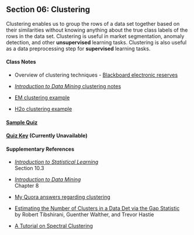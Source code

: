 ## Section 06: Clustering

Clustering enables us to group the rows of a data set together based on their similarities without knowing anything about the true class labels of the rows in the data set. Clustering is useful in market segmentation, anomaly detection, and other **unsupervised** learning tasks. Clustering is also useful as a data preprocessing step for **supervised** learning tasks.  

#### Class Notes

* Overview of clustering techniques - [Blackboard electronic reserves](https://blackboard.gwu.edu)

* [*Introduction to Data Mining* clustering notes](notes/tan_notes.pdf)

* [EM clustering example](xml/06_clustering.xml)

* [H2o clustering example](src/py_part_6_clustering.ipynb)

#### [Sample Quiz](quiz/sample/quiz_6.pdf)

#### [Quiz Key](quiz/key/quiz_6_key.pdf) (Currently Unavailable)

#### Supplementary References

* [*Introduction to Statistical Learning*](http://www-bcf.usc.edu/~gareth/ISL/ISLR%20Fourth%20Printing.pdf)</br>
Section 10.3

* [*Introduction to Data Mining*](http://www-users.cs.umn.edu/~kumar/dmbook/ch8.pdf)</br>
Chapter 8

* [My Quora answers regarding clustering](https://www.quora.com/profile/Patrick-Hall-4/answers/Cluster-analysis)

* [Estimating the Number of Clusters in a Data Det via the Gap Statistic](https://web.stanford.edu/~hastie/Papers/gap.pdf)</br>
  by Robert Tibshirani, Guenther Walther, and Trevor Hastie

* [A Tutorial on Spectral Clustering](https://pdfs.semanticscholar.org/1437/415df29d3927c7851c7a0db0edd4a472d6e1.pdf)

